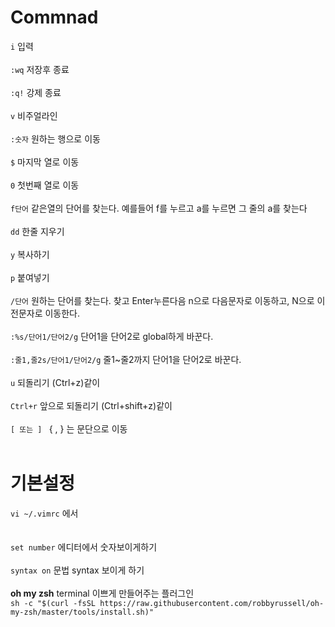 # Commnad


```i``` 입력  
<br>
```:wq``` 저장후 종료  
<br>
```:q!``` 강제 종료  
<br>
```v``` 비주얼라인  
<br>
```:숫자```  원하는 행으로 이동    
<br>
```$``` 마지막 열로 이동  
<br>
```0``` 첫번째 열로 이동  
<br>
```f단어``` 같은열의 단어를 찾는다. 예를들어 f를 누르고 a를 누르면 그 줄의 a를 찾는다  
<br>
```dd``` 한줄 지우기  
<br>
```y``` 복사하기  
<br>
```p``` 붙여넣기  
<br>
```/단어``` 원하는 단어를 찾는다. 찾고 Enter누른다음 n으로 다음문자로 이동하고, N으로 이전문자로 이동한다.  
<br>
```:%s/단어1/단어2/g``` 단어1을 단어2로 global하게 바꾼다.  
<br>
```:줄1,줄2s/단어1/단어2/g``` 줄1~줄2까지 단어1을 단어2로 바꾼다.  
<br>
```u``` 되돌리기 (Ctrl+z)같이  
<br>
```Ctrl+r``` 앞으로 되돌리기 (Ctrl+shift+z)같이  
<br>
```[ 또는 ] ```  { , } 는 문단으로 이동  
<br>

# 기본설정
``` vi ~/.vimrc ``` 에서  
<br><br>
```set number``` 에디터에서 숫자보이게하기  
<br>
```syntax on``` 문법 syntax 보이게 하기  
<br>
__oh my zsh__   terminal 이쁘게 만들어주는 플러그인  
```sh -c "$(curl -fsSL https://raw.githubusercontent.com/robbyrussell/oh-my-zsh/master/tools/install.sh)"```
